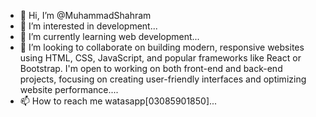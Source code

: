 - 👋 Hi, I’m @MuhammadShahram
- 👀 I’m interested in development...
- 🌱 I’m currently learning web development...
- 💞️ I’m looking to collaborate on building modern, responsive websites using HTML, CSS, JavaScript, and popular frameworks like React or Bootstrap. I'm open to working on both front-end and back-end projects, focusing on creating user-friendly interfaces and optimizing website performance....
- 📫 How to reach me watasapp[03085901850]...
  

<!---
MuhammadShahram/MuhammadShahram is a ✨ special ✨ repository because its `README.md` (this file) appears on your GitHub profile.
You can click the Preview link to take a look at your changes.
--->
